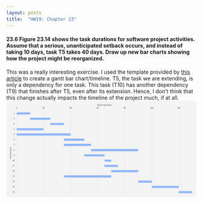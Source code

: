 ```yaml
---
layout: posts
title:  "HW19: Chapter 23"
---
```

#### 23.6 Figure 23.14 shows the task durations for software project activities. Assume that a serious, unanticipated setback occurs, and instead of taking 10 days, task T5 takes 40 days. Draw up new bar charts showing how the project might be reorganized.
This was a really interesting exercise. I used the template provided by [this article](https://www.teamgantt.com/free-gantt-chart-excel-template) to create a gantt bar chart/timeline. T5, the task we are extending, is only a dependency for one task. This task (T10) has another dependency (T9) that finishes after T5, even after its extension. Hence, I don't think that this change actually impacts the timeline of the project much, if at all. 
![](https://github.com/jannekemorin/jannekemorin.github.io/blob/master/assets/images/23.6.png?raw=true)
